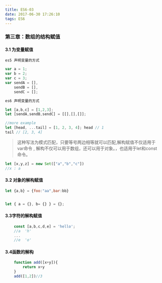 ```yaml
---
title: ES6-03
date: 2017-06-30 17:26:10
tags: ES6
---
```

### 第三章：数组的结构赋值
#### 3.1 为变量赋值
```javascript
es5 声明变量的方式

var a = 1;
var b = 2;
var c = 3;
var sendA = [],
    sendB = [],
    sendC = [];

es6 声明变量的方式

let [a,b,c] = [1,2,3];
let [sendA,sendB,sendC] = [[],[],[]];

//more example
let [head, ...tail] = [1, 2, 3, 4]; head // 1
tail // [2, 3, 4]
```
> 这种写法为模式匹配，只要等号两边相等就可以匹配,解构赋值不仅适用于var命令 , 解构不仅可以用于数组，还可以用于对象。，也适用于let和const命令。

```javascript
let [x,y,z] = new Set(["a","b","c"])
//x : a
```
#### 3.2 对象的解构赋值

```javascript
let {a,b} = {foo:"aa",bar:bb}


let { a = {}, b= {} } = {};
```

#### 3.3字符的解构赋值
```javascript
	const [a,b,c,d,e] = 'hello';
	//a  'h'
	...
	//e  'o'
```

#### 3.4函数的解构
```javascript
	function add([x+y]){
		return x+y
	}
	add([1,2])//3
```



